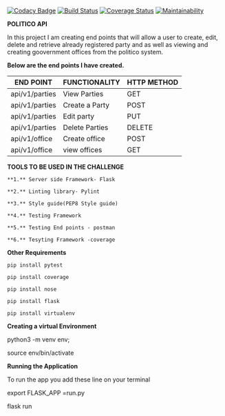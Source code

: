 [![Codacy Badge](https://api.codacy.com/project/badge/Grade/f7bd68661f4148e8bb70aa4f1c25c87e)](https://www.codacy.com/app/Jacksonmwirigi/politico?utm_source=github.com&amp;utm_medium=referral&amp;utm_content=Jacksonmwirigi/politico&amp;utm_campaign=Badge_Grade) [![Build Status](https://travis-ci.org/Jacksonmwirigi/politico.svg?branch=develop)](https://travis-ci.org/Jacksonmwirigi/politico)
[![Coverage Status](https://coveralls.io/repos/github/Jacksonmwirigi/politico/badge.svg?branch=develop)](https://coveralls.io/github/Jacksonmwirigi/politico?branch=develop)
[![Maintainability](https://api.codeclimate.com/v1/badges/7dfc59d33df29d7d5cbf/maintainability)](https://codeclimate.com/github/Jacksonmwirigi/politico/maintainability)

**POLITICO API**

In this project I am creating end points that will allow a user to create, edit, delete and retrieve already registered party and as well as viewing and creating goovernment offices from the politico system.

**Below are the end points I have created.**

| END POINT | FUNCTIONALITY | HTTP METHOD |
|-----------------|----------------|--------------|
| api/v1/parties | View Parties | GET |
| api/v1/parties | Create a Party | POST |
| api/v1/parties | Edit party | PUT |
| api/v1/parties | Delete Parties| DELETE |
| api/v1/office | Create office | POST |
| api/v1/office | view offices | GET |

**TOOLS TO BE USED IN THE CHALLENGE**

    **1.** Server side Framework- Flask

    **2.** Linting library- Pylint

    **3.** Style guide(PEP8 Style guide)

    **4.** Testing Framework

    **5.** Testing End points - postman

    **6.** Tesyting Framework -coverage

**Other Requirements**

    pip install pytest

    pip install coverage

    pip install nose

    pip install flask

    pip install virtualenv

**Creating a virtual Environment**

python3 -m venv env;

source env/bin/activate

**Running the Application**

To run the app you add these line on your terminal 

export FLASK_APP =run.py

flask run